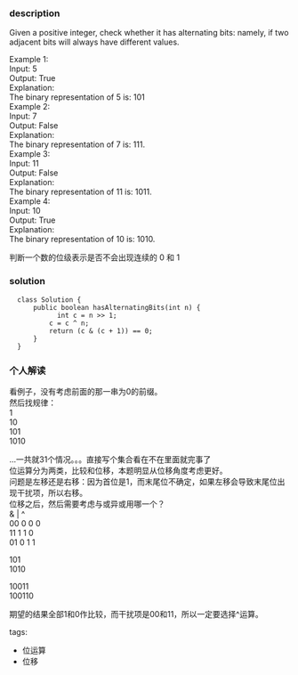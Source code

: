 ### description    
  Given a positive integer, check whether it has alternating bits: namely, if two adjacent bits will always have different values.  
    
  Example 1:  
  Input: 5  
  Output: True  
  Explanation:  
  The binary representation of 5 is: 101  
  Example 2:  
  Input: 7  
  Output: False  
  Explanation:  
  The binary representation of 7 is: 111.  
  Example 3:  
  Input: 11  
  Output: False  
  Explanation:  
  The binary representation of 11 is: 1011.  
  Example 4:  
  Input: 10  
  Output: True  
  Explanation:  
  The binary representation of 10 is: 1010.  
    
  判断一个数的位级表示是否不会出现连续的 0 和 1  
### solution    
```    
  class Solution {  
      public boolean hasAlternatingBits(int n) {  
            int c = n >> 1;  
          c = c ^ n;  
          return (c & (c + 1)) == 0;  
      }  
  }  
```    
    
### 个人解读    
  看例子，没有考虑前面的那一串为0的前缀。  
  然后找规律：  
  1  
  10  
  101  
  1010  
    
  ...一共就31个情况。。。直接写个集合看在不在里面就完事了  
  位运算分为两类，比较和位移，本题明显从位移角度考虑更好。  
  问题是左移还是右移：因为首位是1，而末尾位不确定，如果左移会导致末尾位出现干扰项，所以右移。  
  位移之后，然后需要考虑与或异或用哪一个？  
       &    |    ^  
  00   0    0    0  
  11   1    1    0  
  01   0    1    1  
    
   101  
  1010  
    
   10011  
  100110  
    
  期望的结果全部1和0作比较，而干扰项是00和11，所以一定要选择^运算。  
    
    
tags:    
  -  位运算  
  -  位移  

